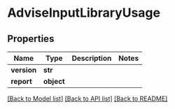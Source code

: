# AdviseInputLibraryUsage

## Properties
Name | Type | Description | Notes
------------ | ------------- | ------------- | -------------
**version** | **str** |  | 
**report** | **object** |  | 

[[Back to Model list]](../README.md#documentation-for-models) [[Back to API list]](../README.md#documentation-for-api-endpoints) [[Back to README]](../README.md)

